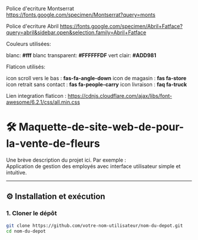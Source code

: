 Police d'ecriture Montserrat
https://fonts.google.com/specimen/Montserrat?query=monts

Police d'ecriture Abril
https://fonts.google.com/specimen/Abril+Fatface?query=abril&sidebar.open&selection.family=Abril+Fatface

Couleurs utilisées:

blanc: **#fff**
blanc transparent: **#FFFFFFDF**
vert clair: **#ADD981**

Flaticon utilisés:

icon scroll vers le bas : **fas-fa-angle-down**
icon de magasin : **fas fa-store**
icon retrait sans contact : **fas fa-people-carry**
icon livraison : **faq fa-truck**

Lien integration flaticon : 
https://cdnjs.cloudflare.com/ajax/libs/font-awesome/6.2.1/css/all.min.css


# 🛠️ Maquette-de-site-web-de-pour-la-vente-de-fleurs


Une brève description du projet ici. Par exemple :  
Application de gestion des employés avec interface utilisateur simple et intuitive.

---

## ⚙️ Installation et exécution

### 1. Cloner le dépôt

```bash
git clone https://github.com/votre-nom-utilisateur/nom-du-depot.git
cd nom-du-depot



